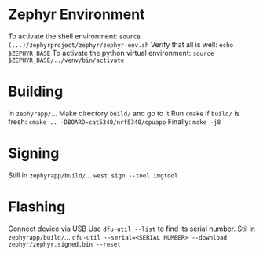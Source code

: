 # Zephyr Environment
To activate the shell environment:
`source (...)/zephyrproject/zephyr/zephyr-env.sh`
Verify that all is well:
`echo $ZEPHYR_BASE`
To activate the python virtual environment:
`source $ZEPHYR_BASE/../venv/bin/activate`

# Building
In `zephyrapp/`...
Make directory `build/` and go to it
Run `cmake` if `build/` is fresh:
`cmake .. -DBOARD=cat5340/nrf5340/cpuapp`
Finally:
`make -j8`

# Signing
Still in `zephyrapp/build/`...
`west sign --tool imgtool`

# Flashing
Connect device via USB
Use `dfu-util --list` to find its serial number.
Stil in `zephyrapp/build/`...
`dfu-util --serial=<SERIAL NUMBER> --download zephyr/zephyr.signed.bin --reset`